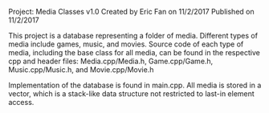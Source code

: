 Project: Media Classes v1.0
Created by Eric Fan on 11/2/2017
Published on 11/2/2017

This project is a database representing a folder of media.
Different types of media include games, music, and movies.
Source code of each type of media, including the base class
for all media, can be found in the respective cpp and header
files: Media.cpp/Media.h, Game.cpp/Game.h, Music.cpp/Music.h,
and Movie.cpp/Movie.h

Implementation of the database is found in main.cpp. All media
is stored in a vector, which is a stack-like data structure
not restricted to last-in element access.
